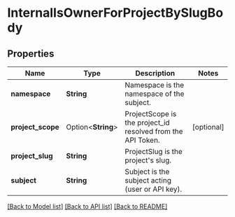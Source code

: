 # InternalIsOwnerForProjectBySlugBody

## Properties

Name | Type | Description | Notes
------------ | ------------- | ------------- | -------------
**namespace** | **String** | Namespace is the namespace of the subject. | 
**project_scope** | Option<**String**> | ProjectScope is the project_id resolved from the API Token. | [optional]
**project_slug** | **String** | ProjectSlug is the project's slug. | 
**subject** | **String** | Subject is the subject acting (user or API key). | 

[[Back to Model list]](../README.md#documentation-for-models) [[Back to API list]](../README.md#documentation-for-api-endpoints) [[Back to README]](../README.md)


